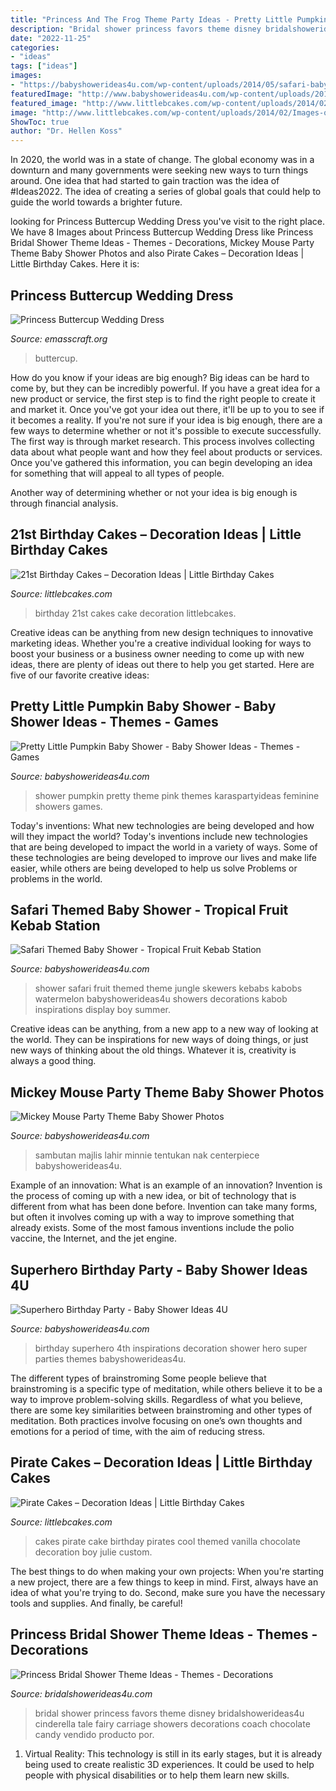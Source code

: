 ```yaml
---
title: "Princess And The Frog Theme Party Ideas - Pretty Little Pumpkin Baby Shower"
description: "Bridal shower princess favors theme disney bridalshowerideas4u cinderella tale fairy carriage showers decorations coach chocolate candy vendido producto por"
date: "2022-11-25"
categories:
- "ideas"
tags: ["ideas"]
images:
- "https://babyshowerideas4u.com/wp-content/uploads/2014/05/safari-baby-shower-ideas-food-ideas-fruit-kebabs.jpg"
featuredImage: "http://www.babyshowerideas4u.com/wp-content/uploads/2018/03/Pretty-Little-Pumpkin-Baby-Shower-Sugar-Cookie.jpg"
featured_image: "http://www.littlebcakes.com/wp-content/uploads/2014/02/Images-of-21st-Birthday-Cakes.jpg"
image: "http://www.littlebcakes.com/wp-content/uploads/2014/02/Images-of-21st-Birthday-Cakes.jpg"
ShowToc: true
author: "Dr. Hellen Koss"
---
```



In 2020, the world was in a state of change. The global economy was in a downturn and many governments were seeking new ways to turn things around. One idea that had started to gain traction was the idea of #Ideas2022. The idea of creating a series of global goals that could help to guide the world towards a brighter future.

	

		
looking for Princess Buttercup Wedding Dress you've visit to the right place. We have 8 Images about Princess Buttercup Wedding Dress like Princess Bridal Shower Theme Ideas - Themes - Decorations, Mickey Mouse Party Theme Baby Shower Photos and also Pirate Cakes – Decoration Ideas | Little Birthday Cakes. Here it is:
		
    
## Princess Buttercup Wedding Dress

<img loading=lazy src="https://www.emasscraft.org/wp-content/uploads/2017/05/buttercup_princess_bride_wedding_dress_â%C2%80%C2%93_dress_online_uk_1.jpg" onerror="this.onerror=null;this.src='https://tse2.mm.bing.net/th?id=OIP.-B1ek9LGvLEemYUwKHHI9wHaK_&amp;pid=15.1';" alt="Princess Buttercup Wedding Dress">

_Source: emasscraft.org_

>buttercup. 

	

How do you know if your ideas are big enough?
Big ideas can be hard to come by, but they can be incredibly powerful. If you have a great idea for a new product or service, the first step is to find the right people to create it and market it. Once you've got your idea out there, it'll be up to you to see if it becomes a reality. If you're not sure if your idea is big enough, there are a few ways to determine whether or not it's possible to execute successfully. 
The first way is through market research. This process involves collecting data about what people want and how they feel about products or services. Once you've gathered this information, you can begin developing an idea for something that will appeal to all types of people. 

Another way of determining whether or not your idea is big enough is through financial analysis.

    
## 21st Birthday Cakes – Decoration Ideas | Little Birthday Cakes

<img loading=lazy src="http://www.littlebcakes.com/wp-content/uploads/2014/02/Images-of-21st-Birthday-Cakes.jpg" onerror="this.onerror=null;this.src='https://tse3.mm.bing.net/th?id=OIP.7ceUCD8BGLXEkUFyYyEfdAHaJ4&amp;pid=15.1';" alt="21st Birthday Cakes – Decoration Ideas | Little Birthday Cakes">

_Source: littlebcakes.com_

>birthday 21st cakes cake decoration littlebcakes. 

	

Creative ideas can be anything from new design techniques to innovative marketing ideas. Whether you're a creative individual looking for ways to boost your business or a business owner needing to come up with new ideas, there are plenty of ideas out there to help you get started. Here are five of our favorite creative ideas: 

    
## Pretty Little Pumpkin Baby Shower - Baby Shower Ideas - Themes - Games

<img loading=lazy src="http://www.babyshowerideas4u.com/wp-content/uploads/2018/03/Pretty-Little-Pumpkin-Baby-Shower-Sugar-Cookie.jpg" onerror="this.onerror=null;this.src='https://tse1.mm.bing.net/th?id=OIP.85ND2gK7KirvxgJQKMUxHQHaLG&amp;pid=15.1';" alt="Pretty Little Pumpkin Baby Shower - Baby Shower Ideas - Themes - Games">

_Source: babyshowerideas4u.com_

>shower pumpkin pretty theme pink themes karaspartyideas feminine showers games. 

	

Today's inventions: What new technologies are being developed and how will they impact the world?
Today's inventions include new technologies that are being developed to impact the world in a variety of ways. Some of these technologies are being developed to improve our lives and make life easier, while others are being developed to help us solve Problems or problems in the world.

    
## Safari Themed Baby Shower - Tropical Fruit Kebab Station

<img loading=lazy src="https://babyshowerideas4u.com/wp-content/uploads/2014/05/safari-baby-shower-ideas-food-ideas-fruit-kebabs.jpg" onerror="this.onerror=null;this.src='https://tse3.mm.bing.net/th?id=OIP.Bbew9QhRBBtuWRka4XXfUwHaLJ&amp;pid=15.1';" alt="Safari Themed Baby Shower - Tropical Fruit Kebab Station">

_Source: babyshowerideas4u.com_

>shower safari fruit themed theme jungle skewers kebabs kabobs watermelon babyshowerideas4u showers decorations kabob inspirations display boy summer. 

	

Creative ideas can be anything, from a new app to a new way of looking at the world. They can be inspirations for new ways of doing things, or just new ways of thinking about the old things. Whatever it is, creativity is always a good thing.

    
## Mickey Mouse Party Theme Baby Shower Photos

<img loading=lazy src="https://www.babyshowerideas4u.com/wp-content/uploads/2014/01/29.jpg" onerror="this.onerror=null;this.src='https://tse1.mm.bing.net/th?id=OIP.L4dVgALzfF9h8KL1lWsqDgHaE7&amp;pid=15.1';" alt="Mickey Mouse Party Theme Baby Shower Photos">

_Source: babyshowerideas4u.com_

>sambutan majlis lahir minnie tentukan nak centerpiece babyshowerideas4u. 

	

Example of an innovation: What is an example of an innovation?
Invention is the process of coming up with a new idea, or bit of technology that is different from what has been done before. Invention can take many forms, but often it involves coming up with a way to improve something that already exists. Some of the most famous inventions include the polio vaccine, the Internet, and the jet engine.

    
## Superhero Birthday Party - Baby Shower Ideas 4U

<img loading=lazy src="https://babyshowerideas4u.com/wp-content/uploads/2014/05/superhero-birthday-party-super-hero-decoration-inspirations-682x1024.jpg" onerror="this.onerror=null;this.src='https://tse4.mm.bing.net/th?id=OIP.i5OYjpm5EVl3YmclZJTxBAHaLH&amp;pid=15.1';" alt="Superhero Birthday Party - Baby Shower Ideas 4U">

_Source: babyshowerideas4u.com_

>birthday superhero 4th inspirations decoration shower hero super parties themes babyshowerideas4u. 

	

The different types of brainstroming
Some people believe that brainstroming is a specific type of meditation, while others believe it to be a way to improve problem-solving skills. Regardless of what you believe, there are some key similarities between brainstroming and other types of meditation. Both practices involve focusing on one’s own thoughts and emotions for a period of time, with the aim of reducing stress.

    
## Pirate Cakes – Decoration Ideas | Little Birthday Cakes

<img loading=lazy src="http://www.littlebcakes.com/wp-content/uploads/2013/08/Pirate-Cake.jpg" onerror="this.onerror=null;this.src='https://tse1.mm.bing.net/th?id=OIP.R3Y5PYGv4gTqSeNIEjy6xQHaKt&amp;pid=15.1';" alt="Pirate Cakes – Decoration Ideas | Little Birthday Cakes">

_Source: littlebcakes.com_

>cakes pirate cake birthday pirates cool themed vanilla chocolate decoration boy julie custom. 

	

The best things to do when making your own projects:
When you're starting a new project, there are a few things to keep in mind. First, always have an idea of what you're trying to do. Second, make sure you have the necessary tools and supplies. And finally, be careful!

    
## Princess Bridal Shower Theme Ideas - Themes - Decorations

<img loading=lazy src="https://www.bridalshowerideas4u.com/wp-content/uploads/2015/04/Favors-Fairy-Tale-Princess-bridal-shower-favor.jpg" onerror="this.onerror=null;this.src='https://tse2.mm.bing.net/th?id=OIP.806T8GCsQgjden7uox28ngHaJ4&amp;pid=15.1';" alt="Princess Bridal Shower Theme Ideas - Themes - Decorations">

_Source: bridalshowerideas4u.com_

>bridal shower princess favors theme disney bridalshowerideas4u cinderella tale fairy carriage showers decorations coach chocolate candy vendido producto por. 

	

1. Virtual Reality: This technology is still in its early stages, but it is already being used to create realistic 3D experiences. It could be used to help people with physical disabilities or to help them learn new skills.

